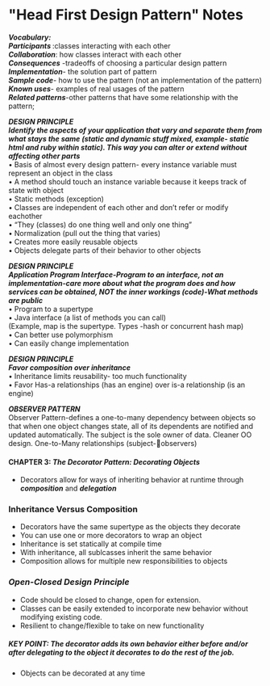 # "Head First Design Pattern" Notes

***Vocabulary:*** <br>
<strong> ***Participants*** </strong>:classes interacting with each other<br>
***Collaboration***: how classes interact with each other<br>
***Consequences*** -tradeoffs of choosing a particular design pattern<br>
***Implementation***- the solution part of pattern<br>
***Sample code***- how to use the pattern (not an implementation of the pattern)<br>
***Known uses***- examples of real usages of the pattern<br>
***Related patterns***-other patterns that have some relationship with the pattern;<br> 


***DESIGN PRINCIPLE***<br>
***Identify the aspects of your application that vary and separate them from what stays the same (static and dynamic stuff mixed, example- static html and ruby within static). This way you can alter or extend without affecting other parts***<br>
•	Basis of almost every design pattern- every instance variable must represent an object in the class<br>
•	A method should touch an instance variable because it keeps track of state with object<br>
•	Static methods (exception)<br>
•	Classes are independent of each other and don’t refer or modify eachother<br>
•	“They (classes) do one thing well and only one thing”<br>
•	Normalization (pull out the thing that varies)<br>
•	Creates more easily reusable objects<br>
•	Objects delegate parts of their behavior to other objects<br>


***DESIGN PRINCIPLE***<br>
***Application Program Interface-Program to an interface, not an implementation-care more about what the program does and how services can be obtained, NOT the inner workings (code)-What methods are public***<br>
•	Program to a supertype<br>
•	Java interface (a list of methods you can call)<br>
(Example, map is the supertype. Types -hash or concurrent hash map)<br>
•	Can better use polymorphism<br>
•	Can easily change implementation<br>


***DESIGN PRINCIPLE***<br>
***Favor composition over inheritance***<br>
•	Inheritance limits reusability- too much functionality<br>
•	Favor Has-a relationships (has an engine) over is-a relationship (is an engine)<br>

***OBSERVER PATTERN***<br>
Observer Pattern-defines a one-to-many dependency between objects so that when one object changes state, all of its dependents are notified and updated automatically. The subject is the sole owner of data. Cleaner OO design. One-to-Many relationships (subject-observers)

#### CHAPTER 3: ***The Decorator Pattern: Decorating Objects***<br>
* Decorators allow for ways of inheriting behavior at runtime through ***composition*** and ***delegation***<br>
### Inheritance Versus Composition<br>
* Decorators have the same supertype as the objects they decorate <br>
* You can use one or more decorators to wrap an object <br>
* Inheritance is set statically at compile time<br>
* With inheritance, all sublcasses inherit the same behavior<br>
* Composition allows for multiple new responsibilities to objects<br>
### ***Open-Closed Design Principle***<br>
* Code should be closed to change, open for extension.<br>
* Classes can be easily extended to incorporate new behavior without modifying existing code.<br>
* Resilient to change/flexible to take on new functionality<br>
##### KEY POINT: The decorator adds its own behavior either before and/or after delegating to the object it decorates to do the rest of the job.<br>
* Objects can be decorated at any time<br>


